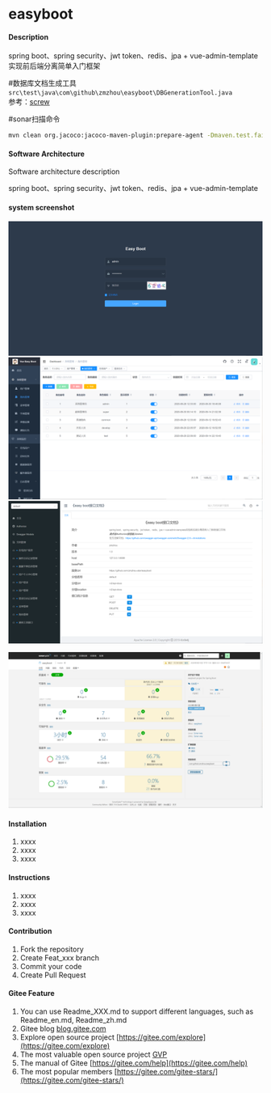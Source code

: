 # easyboot

#### Description
spring boot、spring security、jwt token、redis、jpa + vue-admin-template实现前后端分离简单入门框架

#数据库文档生成工具
`src\test\java\com\github\zmzhou\easyboot\DBGenerationTool.java`    
参考：[screw](https://gitee.com/leshalv/screw/tree/master/)

#sonar扫描命令
```bash
mvn clean org.jacoco:jacoco-maven-plugin:prepare-agent -Dmaven.test.failure.ignore=true install sonar:sonar -X
```
#### Software Architecture
Software architecture description

spring boot、spring security、jwt token、redis、jpa + vue-admin-template
#### system screenshot

![login page](docs/login.png)
![role management](docs/role.png)
![swagger+knife4j Interface Documentation](docs/doc.png)

![sonar scan report](docs/sonar.png)

#### Installation

1.  xxxx
2.  xxxx
3.  xxxx

#### Instructions

1.  xxxx
2.  xxxx
3.  xxxx

#### Contribution

1.  Fork the repository
2.  Create Feat_xxx branch
3.  Commit your code
4.  Create Pull Request


#### Gitee Feature

1.  You can use Readme\_XXX.md to support different languages, such as Readme\_en.md, Readme\_zh.md
2.  Gitee blog [blog.gitee.com](https://blog.gitee.com)
3.  Explore open source project [https://gitee.com/explore](https://gitee.com/explore)
4.  The most valuable open source project [GVP](https://gitee.com/gvp)
5.  The manual of Gitee [https://gitee.com/help](https://gitee.com/help)
6.  The most popular members  [https://gitee.com/gitee-stars/](https://gitee.com/gitee-stars/)
